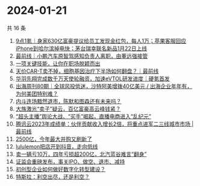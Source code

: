 # 2024-01-21

共 16 条

<!-- BEGIN 36KR -->
<!-- 最后更新时间 2024-01-21 05:03:16 +0800 -->
1. [9点1氪｜身家630亿富豪提议给员工发现金红包，每人1万；苹果客服回应iPhone到哈尔滨掉电快；茅台瑞幸联名新品1月22日上线](https://36kr.com/p/2612283037882499)
1. [最前线｜小鹏汽车原智驾感知负责人离职，由董远强接管](https://36kr.com/p/2611696816920705)
1. [一项关键技能，让你在职场脱颖而出](https://36kr.com/p/2563440230933892)
1. [天价CAR-T卖不掉，细胞基因治疗下半场如何翻盘？｜最前线](https://36kr.com/p/2611590228138121)
1. [华羽先翔完成数千万天使轮融资，加速eVTOL研发进度｜硬氪首发](https://36kr.com/p/2612357269362818)
1. [出海周刊80期｜全球风投低迷，沙特阿美增拨40亿美元 / 出海企业年年有，为何美团特别难？](https://36kr.com/p/2611598826526853)
1. [内斗连场黯然退市，陈默和图森还有未来吗？](https://36kr.com/p/2611701221711749)
1. [大族激光“卖子”疑云，百亿富豪高云峰钱紧？](https://36kr.com/p/2611700423597955)
1. [“超头主播”舆论大战、“买手”崛起，直播电商进入“乱纪元”](https://36kr.com/p/2611671746631809)
1. [腾讯云2023年成绩单：伙伴贡献收入增长2倍，将重点进军二三线城市市场 | 最前线](https://36kr.com/p/2610156146259205)
1. [2500亿，今年最大并购又刷新了](https://36kr.com/p/2612509462239621)
1. [lululemon把店开到抖音，走向低线](https://36kr.com/p/2612552822954115)
1. [卖一辆亏10万，四年亏损超200亿，北汽蓝谷难言“翻身”](https://36kr.com/p/2611509716230016)
1. [证监会重磅发布，事关IPO、做空、退市、减持](https://36kr.com/p/2612807154162054)
1. [初创型企业如何做好数字化转型建设？](https://36kr.com/p/2612188643055747)
1. [特斯拉：利空出尽，还是利空？](https://36kr.com/p/2612248350185602)
<!-- END 36KR -->